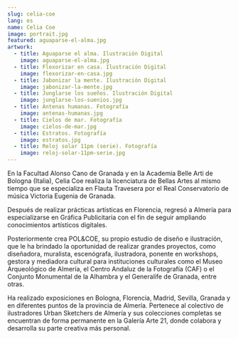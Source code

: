 ```yaml
---
slug: celia-coe
lang: es
name: Celia Coe
image: portrait.jpg
featured: aguaparse-el-alma.jpg
artwork:
  - title: Aguaparse el alma. Ilustración Digital
    image: aguaparse-el-alma.jpg
  - title: Flexorizar en casa. Ilustración Digital
    image: flexorizar-en-casa.jpg
  - title: Jabonizar la mente. Ilustración Digital
    image: jabonizar-la-mente.jpg
  - title: Junglarse los sueños. Ilustración Digital
    image: junglarse-los-suenios.jpg
  - title: Antenas humanas. Fotografía 
    image: antenas-humanas.jpg
  - title: Cielos de mar. Fotografía 
    image: cielos-de-mar.jpg
  - title: Estratos. Fotografía 
    image: estratos.jpg
  - title: Reloj solar 11pm (serie). Fotografía 
    image: reloj-solar-11pm-serie.jpg
---
```


En la Facultad Alonso Cano de Granada y en la Academia Belle Arti de Bologna (Italia), Celia
Coe realiza la licenciatura de Bellas Artes al mismo tiempo que se especializa en Flauta
Travesera por el Real Conservatorio de música Victoria Eugenia de Granada.

Después de realizar prácticas artísticas en Florencia, regresó a Almería para especializarse en
Gráfica Publicitaria con el fin de seguir ampliando conocimientos artísticos digitales.

Posteriormente crea POL&amp;COE, su propio estudio de diseño e ilustración, que le ha brindado la
oportunidad de realizar grandes proyectos, como diseñadora, muralista, escenógrafa,
ilustradora, ponente en workshops, gestora y mediadora cultural para instituciones culturales
como el Museo Arqueológico de Almería, el Centro Andaluz de la Fotografía (CAF) o el
Conjunto Monumental de la Alhambra y el Generalife de Granada, entre otras.

Ha realizado exposiciones en Bologna, Florencia, Madrid, Sevilla, Granada y en diferentes
puntos de la provincia de Almería. Pertenece al colectivo de ilustradores Urban Sketchers de
Almería y sus colecciones completas se encuentran de forma permanente en la Galería Arte
21, donde colabora y desarrolla su parte creativa más personal.
